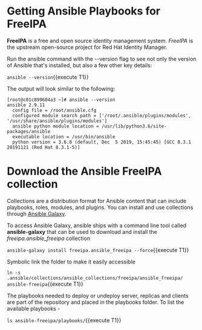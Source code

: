 # Getting Ansible Playbooks for FreeIPA

**FreeIPA** is a free and open source identity management system. *FreeIPA* is the upstream open-source project for Red Hat Identity Manager.

Run the ansible command with the --version flag to see not only the version of Ansible that's installed, but also a few other key details:

`ansible --version`{{execute T1}}

The output will look similar to the following:

```
[root@c01c899604a3 ~]# ansible --version
ansible 2.9.11
  config file = /root/ansible.cfg
  configured module search path = ['/root/.ansible/plugins/modules', '/usr/share/ansible/plugins/modules']
  ansible python module location = /usr/lib/python3.6/site-packages/ansible
  executable location = /usr/bin/ansible
  python version = 3.6.8 (default, Dec  5 2019, 15:45:45) [GCC 8.3.1 20191121 (Red Hat 8.3.1-5)]
```
# Download the Ansible FreeIPA collection

Collections are a distribution format for Ansible content that can include playbooks, roles, modules, and plugins. You can install and use collections through [Ansible Galaxy](https://galaxy.ansible.com/). 

To access Ansible Galaxy, ansible ships with a command line tool called **ansible-galaxy** that can be used to download and install the *freeipa.ansible_freeipa* collection

`ansible-galaxy install freeipa.ansible_freeipa --force`{{execute T1}}

Symbolic link the folder to make it easily accessible 

`ln -s .ansible/collections/ansible_collections/freeipa/ansible_freeipa/ ansible-freeipa`{{execute T1}}

The playbooks needed to deploy or undeploy server, replicas and clients are part of the repository and placed in the playbooks folder. To list the available playbooks -

`ls ansible-freeipa/playbooks/`{{execute T1}}


